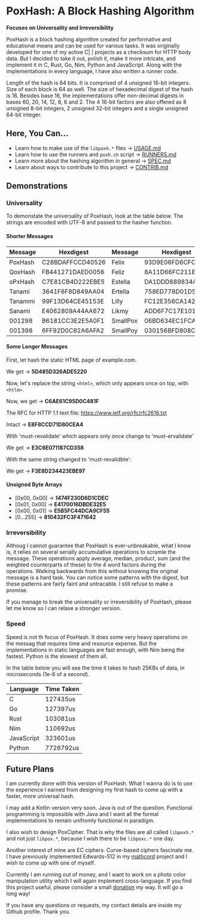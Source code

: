 # PoxHash: A Block Hashing Algorithm

**Focuses on Universality and Irreversibility**

PoxHash is a block hashing algorithm created for performative and educational means and can be used for various tasks. It was originally developed for one of my active C| | projects as a checksum for HTTP body data. But I decided to take it out, polish it, make it more intricate, and implement it in C, Rust, Go, Nim, Python and JavaScript. Along with the implementations in every language, I have also written a runner code.

Length of the hash is 64 bits. It is comprised of 4 unsigned 16-bit integers. Size of each block is 64 as well. The size of hexadecimal digest of the hash is 16. Besides base 16, the implementations offer non-decimal digests in bases 60, 20, 14, 12, 8, 6 and 2. The 4 16-bit factors are also offered as 8 unsigned 8-bit integers, 2 unsigned 32-bit integers and a single unsigned 64-bit integer.

## Here, You Can...

- Learn how to make use of the `libpoxh.*` files -> [USAGE.md](/USAGE.md)
- Learn how to use the runners and `poxh.sh` script -> [RUNNERS.md](/RUNNERS.md)
- Learn more about the hashing algorithm in general -> [SPEC.md](/SPEC.md)
- Learn about ways to contribute to this project -> [CONTRIB.md](/CONTRIB.md)

## Demonstrations

### Universality

To demonstate the universality of PoxHash, look at the table below. The strings are encoded with UTF-8 and passed to the hasher function.

#### Shorter Messages

| Message | Hexdigest        | Message  | Hexdigest        |
| ------- | ---------------- | -------- | ---------------- |
| PoxHash | C28BDAFFCCD40526 | Felix    | 93D9E06FD6CFC2DA |
| QoxHash | FB441271DAED0056 | Feliz    | 8A11D66FC211E7BE |
| oPxHash | C7E81CB4D222EBE5 | Estella  | DA1DDD889834AC42 |
| Tanami  | 3641F6F8D849AA04 | Ertella  | 758ED778D01D50A4 |
| Tanammi | 99F13D64CE45153E | Lilly    | FC12E356CA142CED |
| Sanami  | E4062809A44AA672 | Likmy    | ADD6F7C17E101365 |
| 001298  | B6181CC3E2E5A0F1 | SmallPox | 06BD634EC1FCA83A |
| 001398  | 6FF92D0C82A6AFA2 | SmallPoy | 030156BFD808CB9C |

#### Some Longer Messages

First, let hash the static HTML page of example.com.

We get -> **5D485D326ADE5220**

Now, let's replace the string `<html>`, which only appears once on top, with `<htlm>`.

Now, we get -> **C6AE61C95D0C481F**

The RFC for HTTP 1.1 text file: https://www.ietf.org/rfc/rfc2616.txt

Intact -> **E8F8CCD71D80CEA4**

With 'must-revalidate' which appears only once change to 'must-ervalidate'

We get -> **E3C6E071187CD358**

With the same string changed to 'must-revalidbte':

We get -> **F3E8D234423EBE97**

#### Unsigned Byte Arrays

- [0x00, 0x00] -> **1474F230D6D1CDEC**
- [0x01, 0x00] -> **E4170016DBDE32E5**
- [0x00, 0x01] -> **E5B5FC44DCA9CF55**
- [0...255]    -> **810432FC3F471642**

### Irreversibility

Althoug I cannot guarantee that PoxHash is ever-unbreakable, what I know is, it relies on several serially accumulative operations to scramle the message. These operations apply average, median, product, sum (and the weighted counterparts of these) to the 4 word factors during the operations. Walking backwards from this without knowing the original message is a hard task. You can notice some patterns with the digest, but these patterns are fairly faint and untracable. I still refuse to make a promise.

If you manage to break the universality or irreversibility of PoxHash, please let me know so I can relase a stronger version.

### Speed

Speed is not th focus of PoxHash. It does some very heavy operations on the messag that requires time and resource expense. But the implementations in static languages are fast enough, with Nim being the fastest. Python is the slowest of them all.

In the table below you will see the time it takes to hash 25KBs of data, in microseconds (1e-6 of a second).

| Language   | Time Taken |
| ---------- | ---------- |
| C          | 127435us   |
| Go         | 127397us   |
| Rust       | 103081us   |
| Nim        | 110692us   |
| JavaScript | 323601us   |
| Python     | 7726792us  |

## Future Plans

I am currently done with this version of PoxHash. What I wanna do is to use the experience I earned from designing my first hash to come up with a faster, more universal hash.

I may add a Kotlin version very soon. Java is out of the question. Functional programming is impossible with Java and I want all the formal implementations to remain unifromly functional in paradigm.

I also wish to design PoxCipher. That is why the files are all called `libpoxh.*` and not just `libpox.*`, because I wish there to be `libpoxc.*` one day.

Another interest of mine are EC ciphers. Curve-based ciphers fascinate me. I have previously implemented Edwards-512 in my [mathcord](https://github.com/chbuek/mathcord) project and I wish to come up with one of myself.

Currently I am running out of money, and I want to work on a photo color manipulation utility which I will again implement cross-language. If you find this project useful, please consider a small [donation](https://github.com/Chubek/chubek/blob/master/README.md#donation-%E2%80%BF) my way. It will go a long way!

If you have any questions or requests, my contact details are inside my Github profile. Thank you.
